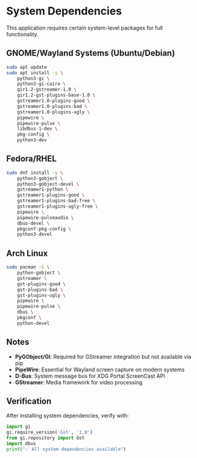 # System Dependencies

This application requires certain system-level packages for full functionality.

## GNOME/Wayland Systems (Ubuntu/Debian)

```bash
sudo apt update
sudo apt install -y \
    python3-gi \
    python3-gi-cairo \
    gir1.2-gstreamer-1.0 \
    gir1.2-gst-plugins-base-1.0 \
    gstreamer1.0-plugins-good \
    gstreamer1.0-plugins-bad \
    gstreamer1.0-plugins-ugly \
    pipewire \
    pipewire-pulse \
    libdbus-1-dev \
    pkg-config \
    python3-dev
```

## Fedora/RHEL

```bash
sudo dnf install -y \
    python3-gobject \
    python3-gobject-devel \
    gstreamer1-python \
    gstreamer1-plugins-good \
    gstreamer1-plugins-bad-free \
    gstreamer1-plugins-ugly-free \
    pipewire \
    pipewire-pulseaudio \
    dbus-devel \
    pkgconf-pkg-config \
    python3-devel
```

## Arch Linux

```bash
sudo pacman -S \
    python-gobject \
    gstreamer \
    gst-plugins-good \
    gst-plugins-bad \
    gst-plugins-ugly \
    pipewire \
    pipewire-pulse \
    dbus \
    pkgconf \
    python-devel
```

## Notes

- **PyGObject/GI**: Required for GStreamer integration but not available via pip
- **PipeWire**: Essential for Wayland screen capture on modern systems
- **D-Bus**: System message bus for XDG Portal ScreenCast API
- **GStreamer**: Media framework for video processing

## Verification

After installing system dependencies, verify with:

```python
import gi
gi.require_version('Gst', '1.0')
from gi.repository import Gst
import dbus
print("✅ All system dependencies available")
```
